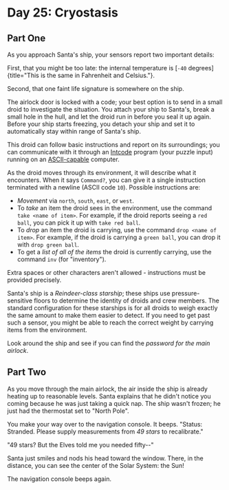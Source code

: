 # Day 25: Cryostasis 

## Part One

As you approach Santa\'s ship, your sensors report two important
details:

First, that you might be too late: the internal temperature is [`-40`
degrees]{title="This is the same in Fahrenheit and Celsius."}.

Second, that one faint life signature is somewhere on the ship.

The airlock door is locked with a code; your best option is to send in a
small droid to investigate the situation. You attach your ship to
Santa\'s, break a small hole in the hull, and let the droid run in
before you seal it up again. Before your ship starts freezing, you
detach your ship and set it to automatically stay within range of
Santa\'s ship.

This droid can follow basic instructions and report on its surroundings;
you can communicate with it through an
[Intcode](https://adventofcode.com/2019/day/9) program (your puzzle
input) running on an
[ASCII-capable](https://adventofcode.com/2019/day/17) computer.

As the droid moves through its environment, it will describe what it
encounters. When it says `Command?`, you can give it a single
instruction terminated with a newline (ASCII code `10`). Possible
instructions are:

-   *Movement* via `north`, `south`, `east`, or `west`.
-   To *take* an item the droid sees in the environment, use the command
    `take <name of item>`. For example, if the droid reports seeing a
    `red ball`, you can pick it up with `take red ball`.
-   To *drop* an item the droid is carrying, use the command
    `drop <name of item>`. For example, if the droid is carrying a
    `green ball`, you can drop it with `drop green ball`.
-   To get a *list of all of the items* the droid is currently carrying,
    use the command `inv` (for \"inventory\").

Extra spaces or other characters aren\'t allowed - instructions must be
provided precisely.

Santa\'s ship is a *Reindeer-class starship*; these ships use
pressure-sensitive floors to determine the identity of droids and crew
members. The standard configuration for these starships is for all
droids to weigh exactly the same amount to make them easier to detect.
If you need to get past such a sensor, you might be able to reach the
correct weight by carrying items from the environment.

Look around the ship and see if you can find the *password for the main
airlock*.

## Part Two 

As you move through the main airlock, the air inside the ship is already
heating up to reasonable levels. Santa explains that he didn\'t notice
you coming because he was just taking a quick nap. The ship wasn\'t
frozen; he just had the thermostat set to \"North Pole\".

You make your way over to the navigation console. It beeps. \"Status:
Stranded. Please supply measurements from *49 stars* to recalibrate.\"

\"49 stars? But the Elves told me you needed fifty\--\"

Santa just smiles and nods his head toward the window. There, in the
distance, you can see the center of the Solar System: the Sun!

The navigation console beeps again.

